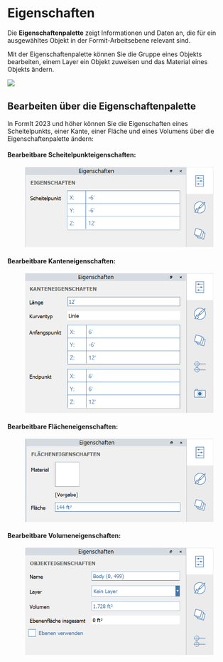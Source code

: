 # Eigenschaften

Die **Eigenschaftenpalette** zeigt Informationen und Daten an, die für ein ausgewähltes Objekt in der Formit-Arbeitsebene relevant sind.

Mit der Eigenschaftenpalette können Sie die Gruppe eines Objekts bearbeiten, einem Layer ein Objekt zuweisen und das Material eines Objekts ändern.

![](../.gitbook/assets/properties\_palette.png)

## Bearbeiten über die Eigenschaftenpalette

In FormIt 2023 und höher können Sie die Eigenschaften eines Scheitelpunkts, einer Kante, einer Fläche und eines Volumens über die Eigenschaftenpalette ändern:

#### Bearbeitbare Scheitelpunkteigenschaften:

<figure><img src="../.gitbook/assets/EditVertex.png" alt=""><figcaption></figcaption></figure>

#### Bearbeitbare Kanteneigenschaften:

<figure><img src="../.gitbook/assets/EditEdge.png" alt=""><figcaption></figcaption></figure>

#### Bearbeitbare Flächeneigenschaften:

<figure><img src="../.gitbook/assets/EditFace (1).png" alt=""><figcaption></figcaption></figure>

#### Bearbeitbare Volumeneigenschaften:

<figure><img src="../.gitbook/assets/image (13).png" alt=""><figcaption></figcaption></figure>
